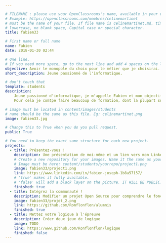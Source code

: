 ```yaml
---

# FILENAME : please use your OpenClassrooms's name, available in your url.
# Example: https://openclassrooms.com/membres/celinemartinet
# must be the name of your file. If file name is celinemartinet.md, title is celinemartinet.
# lowercase, no blank space, Capital case or special character.
title: fabien33

# First name or full name
name: Fabien
date: 2018-01-30 02:44

# One line.
# If you need more space, go to the next line and add 4 spaces on the left, as in 'description'.
objective: Avoir le monopole du choix pour le métier que je choisirai.
short_description: Jeune passionné de l'informatique.

# don't touch that
template: students
description:
    Jeune passionné d'informatique, je m'appelle Fabien et mon objectif est d'avoir la possibilité d'avoir le monopole du choix sur les offres d'emploi.
    Pour cela je comtpe faire beaucoup de formation, dont la plupart sur OpenClassRooms.    

# image must be located in content/images/students
# name should be the same as this file. Eg: celinemartinet.png
image: fabien33.jpg

# Change this to True when you do you pull request.
public: True

# You need to keep the exact same structure for each new project.
projects:
  - title: Présentez-vous !
    description: Une présentation de moi-même et un lien vers mon LinkedIn.
    # Create a new repository for your images. Name it the same as your nickname and profile picture.
    # Image must be here: content/students/yourrepo/project1.png
    image: fabien33/project1.png
    link: https://www.linkedin.com/in/fabien-joseph-1b8a57157/
    # 'true' makes it fully available.
    # 'false' will add a black layer on the picture. IT WILL BE PUBLIC!
    finished: true
  - title: Intégrez la communauté !
    description: Modifier un projet Open Source pour comprendre le fonctionnement de Git, de Github et des pull requests. 
    image: fabien33/projet_2.png
    link: https://github.com/Ronflonflon/alumnis
    finished: true
  - title: Mettez votre logique à l'épreuve
    description: Créer deux jeux de logique
    image: TODO
    link: https://www.github.com/Ronflonflon/logique
    finished: false
---
```

